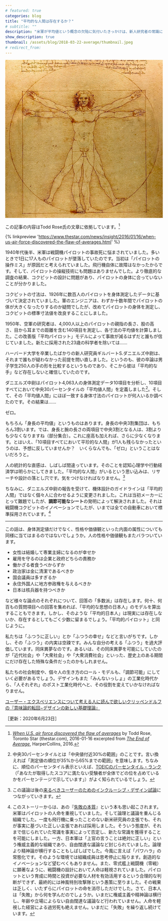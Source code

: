 ```yaml
---
# featured: true
categories: blog
title: "平均的な人間は存在するか？"
# subtitle: ""
description: "米軍が平均値という概念の欠陥に気付いたきっかけは、新人研究者の常識にとらわれない発想でした。"
show_description: true
thumbnail: /assets/blog/2018-03-22-average/thumbnail.jpeg
# redirect_from: 
---
```


![レオナルド・ダ・ヴィンチのウィトルウィウス的人体図](/assets/blog/2018-03-22-average/vitruvian_man.jpeg)

この記事の内容はTodd Rose氏の文章に依拠しています。[^article-thestar]

[^article-thestar]: _[When U.S. air force discovered the flaw of averages](https://www.thestar.com/news/insight/2016/01/16/when-us-air-force-discovered-the-flaw-of-averages.html)_ by Todd Rose, Toronto Star (thestar.com), 2016-01-16 excerpted from _[The End of Average](http://www.toddrose.com/endofaverage)_, HarperCollins, 2016.

{% linkpreview 'https://www.thestar.com/news/insight/2016/01/16/when-us-air-force-discovered-the-flaw-of-averages.html' %}

1940年代後半、米軍は戦闘機パイロットの事故死に悩まされていました。多いときで1日に17人ものパイロットが墜落していたのです。当初は「パイロットの操作ミス」が原因だと考えられていました。飛行機自体に故障はなかったからです。そして、パイロットの操縦技術にも問題はありませんでした。より徹底的な調査の結果、コクピットの設計に問題があり、パイロットの身体に合っていないことが分かりました。

コクピットの寸法は、1926年に数百人のパイロットを身体測定したデータに基づいて決定されていました。軍のエンジニアは、わずか十数年間でパイロットの体が大きくなったりするのか疑問でしたが、改めてパイロットの身体を測定し、コクピットの標準寸法値を改良することにしました。

1950年、空軍の研究者は、4,000人以上のパイロットの親指の長さ、股の高さ、目から耳までの距離を含む140項目を測定し、各寸法の平均値を計算しました。この改善版「平均パイロット」モデルによって事故が減るはずだと誰もが信じていました。新たに採用された23歳の科学者を除いては……

ハーバード大学を卒業したばかりの新人研究員ギルバートS.ダニエルズ中尉は、それまで誰もが疑わなかった前提を問い直しました。というのも、彼の卒論は男子学生250人の手の形を比較するというものであり、そこから彼は「平均的な手」など存在しないと確信していたのです。

ダニエルズ中尉はパイロット4,063人の身体測定データ10項目を分析し、10項目すべてにおいて中央30パーセンタイルの「平均値人間」を定義しました[^percentile]。そして、その「平均値人間」にほぼ一致する身体寸法のパイロットが何人いるか調べたのです。その結果は……

[^percentile]: 中央30パーセンタイルとは「中央値付近30%の範囲」のことです。言い換えれば「測定値の順位が35%から65%までの範囲」を意味します。ちなみに、順位のパーセンタイル表示といえば、[TOEICのパーセンタイル・ランク](https://www.iibc-global.org/toeic/test/lr/guide04/guide04_02.html)（「あなたが取得したスコアに満たない受験者が全体でどの位を占めているかをパーセンテージで示しています」）がよく知られているでしょう。

ゼロ。

もちろん「身長の平均値」というものはあります。身長の中央3割集団は、もちろん3割います。では、身長と腕の長さの両項目で中央3割となる人は、3割よりも少なくなりますね（部分集合）。これに座高も加えれば、さらに少なくなります。とはいえ、「10項目すべてにおいて平珍的な人間」が1人も残らなかったというのは、予想に反していませんか？　いくらなんでも、「ゼロ」ということはないだろうと。

人の統計的な直感は、しばしば間違っています。そのことを認知心理学や行動経済学は明らかにしてきました。「平均的な人間」がいるという思い込みは、リサーチや設計の落とし穴です。気をつけなければなりません。[^inclusive-design]

[^inclusive-design]: この議論は後の[来るべきユーザーのためのインクルーシブ・デザイン試論](/blog/2020/04/01/world-ia-day-fukuoka-2020.html)につながっていきます。

ちなみに、ダニエルズ中尉の報告を受けて、機体設計のガイドラインは「平均的人間」ではなく個々人に合わせるように変更されました。これは当初メーカーにとって難題でしたが、**調節可能なシート**の発明によって解決されました。それは戦闘機コクピットのイノベーションでしたが、いまでは全ての自動車において標準採用されています。[^failure]

---

この話は、身体測定値だけでなく、性格や価値観といった内面の属性についても同様に当てはまるのではないでしょうか。人の性格や価値観もまたバラついています。

* 女性は結婚して専業主婦になるのが幸せか
* 雇用を守るのは企業と政府どちらの責務か
* 働かざる者食うべからずか
* 政治家は金に清潔であるべきか
* 国会議員は多すぎるか
* 永住外国人に地方参政権を与えるべきか
* 日本は核兵器を持つべきか

など様々な論点のそれぞれについて、回答の「多数派」は存在します。何十、何百もの質問項目への回答を集めれば、「平均的な思想の日本人」のモデルを算出することもできます。しかし、そのような「平均的日本人」は現実には存在しないか、存在するとしてもごく少数に留まるでしょう。「平均的パイロット」と同じように。

私たちは「ふつうに正しい」とか「ふつうの幸せ」などと言いがちです。しかし、その「ふつう」の内実は空疎です。みんな自分の考える「ふつう」を過大評価しています。同床異夢なのです。あるいは、その同床異夢を可能にしていたのが「近代社会」や「大衆社会」や「大衆消費社会」といった、歴史上のある期間にだけ存在した特殊な条件だったのかもしれません。

私たちの社会制度や、個々人の生き方のロール・モデルも、「調節可能」にしていく必要があるでしょう。デザインもまた「みんないっしょ」の工業化時代から、「人それぞれ」のポスト工業化時代へと、その役割を変えていかなければなりません。

[ユーザー・エクスペリエンスについて考える人に読んで欲しいクリッペンドルフの『意味論的転回−デザインの新しい基礎理論』](/blog/2013/12/03/semantic-turn.html)

[^failure]: このストーリーからは、あの『[失敗の本質](http://amzn.to/2FTnwfO)』という本も思い起こされます。米軍はパイロットの人命を重視していました。そして論理と議論を重んじる組織でした。一度も飛行機に乗ったことのない新米研究員の主張でも、それが事実に基づいた正しい主張であれば採用しました。そういう態度が、それまで信じられていた常識を事実によって否定し、新たな常識を獲得することを可能にしました。一方、日本軍は「上官の言うことは絶対に正しい」という権威主義的な組織であり、自由闊達な議論など封じられていました。論理より精神論が横行することもしばしばでした。今風に言えば「パワハラ」の常態化です。そのような環境では組織成員は思考停止に陥ります。創造的なイノベーションなど望むべくもありません。また、零式艦上戦闘機（零戦）に顕著なように、戦闘機の設計において人命は軽視されていました。パイロットという育成に時間と投資が必要な人材を有効活用するという合理的な判断ができず、最終的には神風特別攻撃隊という愚策に至りました。その戦果は乏しく、いたずらにパイロットの命を消尽しただけでした。さて、日本人は「失敗」から何を学んだのでしょうか。いまだに権威主義や精神論は横行し、年齢や立場によらない自由闊達な議論など行われていません。人命を軽視した経営による過労死も絶えません。いまだに「失敗」を繰り返し続けています。

［更新：2020年6月23日］

